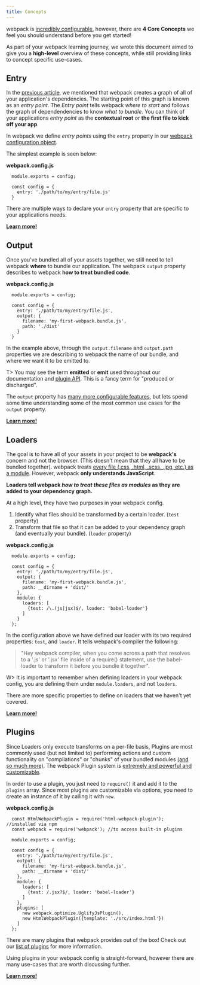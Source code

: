 ```yaml
---
title: Concepts
---
```


webpack is [incredibly configurable](./api/configuration), however, there are **4 Core Concepts** we feel you should understand before you get started! 

As part of your webpack learning journey, we wrote this document aimed to give you a **high-level** overview of these concepts, while still providing links to concept specific use-cases. 

## Entry
In the [previous article](./index), we mentioned that webpack creates a graph of all of your application's dependencies. The starting point of this graph is known as an _entry point_. The _Entry point_ tells webpack _where to start_ and follows the graph of dependendencies to know _what to bundle_. You can think of your applications _entry point_ as the **contextual root** or **the first file to kick off your app**.

In webpack we define _entry points_ using the `entry` property in our [webpack configuration object](./configuration). 

The simplest example is seen below: 

**webpack.config.js**
```
  module.exports = config; 

  const config = {
    entry: './path/to/my/entry/file.js' 
  }

```

There are multiple ways to declare your `entry` property that are specific to your applications needs. 

[**Learn more!**](./entry-points)

## Output
Once you've bundled all of your assets together, we still need to tell webpack **where** to bundle our application. The webpack `output` property describes to webpack **how to treat bundled code**. 

**webpack.config.js**
```
  module.exports = config; 

  const config = {
    entry: './path/to/my/entry/file.js',
    output: {
      filename: 'my-first-webpack.bundle.js',
      path: './dist'
    }
  }
```

In the example above, through the `output.filename` and `output.path` properties we are describing to webpack the name of our bundle, and where we want it to be emitted to.

T> You may see the term **emitted** or **emit** used throughout our documentation and [plugin API](../api/plugins). This is a fancy term for "produced or discharged". 

The `output` property has [many more configurable features](../api/configuration), but lets spend some time understanding some of the most common use cases for the `output` property. 

[**Learn more!**](./output)


## Loaders
The goal is to have all of your assets in your project to be **webpack's** concern and not the browser. (This doesn't mean that they all have to be bundled together). webpack treats [every file (.css, .html, .scss, .jpg, etc.) as a module](./everything-is-a-module). However, webpack **only understands JavaScript**.

**Loaders tell webpack _how to treat these files as modules_ as they are added to your dependency graph.**

At a high level, they have two purposes in your webpack config. 
1. Identify what files should be transformed by a certain loader. (`test` property)
2. Transform that file so that it can be added to your dependency graph (and eventually your bundle). (`loader` property)

**webpack.config.js**
```
  module.exports = config; 

  const config = {
    entry: './path/to/my/entry/file.js',
    output: {
      filename: 'my-first-webpack.bundle.js',
      path: __dirname + 'dist/'
    },
    module: {
      loaders: [
        {test: /\.(js|jsx)$/, loader: 'babel-loader'} 
      ]
    }
  };
```

In the configuration above we have defined our loader with its two required properties: `test`, and `loader`. It tells webpack's compiler the following: 

> "Hey webpack compiler, when you come across a path that resolves to a '.js' or '.jsx' file inside of a require() statement, use the babel-loader to transform it before you bundle it together".

W> It is important to remember when defining loaders in your webpack config, you are defining them under `module.loaders`, and not `loaders`.

There are more specific properties to define on loaders that we haven't yet covered. 

[**Learn more!**]('./loaders')

## Plugins
Since Loaders only execute transforms on a per-file basis, Plugins are most commonly used (but not limited to) performing actions and custom functionality on "compilations" or "chunks" of your bundled modules [(and so much more)](./plugins). The webpack Plugin system is [extremely and powerful and customizable](../api/plugins). 

In order to use a plugin, you just need to `require()` it and add it to the `plugins` array. Since most plugins are customizable via options, you need to create an instance of it by calling it with `new`.

**webpack.config.js**
```
  const HtmlWebpackPlugin = require('html-webpack-plugin'); //installed via npm
  const webpack = require('webpack'); //to access built-in plugins

  module.exports = config; 

  const config = {
    entry: './path/to/my/entry/file.js',
    output: {
      filename: 'my-first-webpack.bundle.js',
      path: __dirname + 'dist/'
    },
    module: {
      loaders: [
        {test: /.jsx?$/, loader: 'babel-loader'} 
      ]
    },
    plugins: [
      new webpack.optimize.UglifyJsPlugin(),
      new HtmlWebpackPlugin({template: './src/index.html'})
    ]
  };
```

There are many plugins that webpack provides out of the box! Check out our [list of plugins](https://webpack.github.io/docs/list-of-plugins.html) for more information.

Using plugins in your webpack config is straight-forward, however there are many use-cases that are worth discussing further. 

[**Learn more!**](./plugins)


